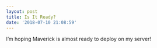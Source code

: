```yaml
---
layout: post
title: Is It Ready?
date: '2018-07-10 21:08:59'
---
```


I’m hoping Maverick is almost ready to deploy on my server!